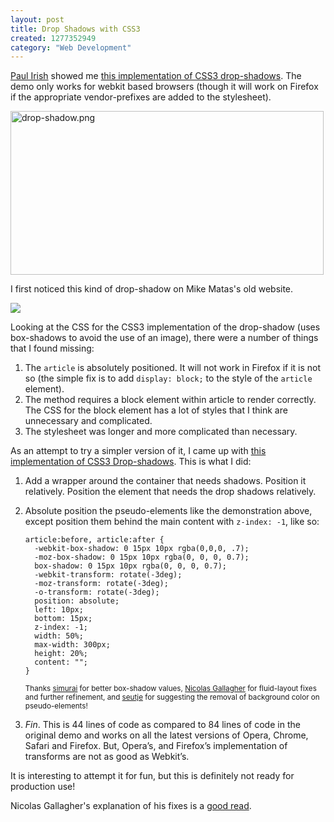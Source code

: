 ```yaml
--- 
layout: post
title: Drop Shadows with CSS3
created: 1277352949
category: "Web Development"
---
```

<p><a href="http://paulirish.com">Paul Irish</a> showed me <a href="http://dev.ajcates.com/tests/wrap-shadow/test.php">this implementation of CSS3 drop-shadows</a>. The demo only works for webkit based browsers (though it will work on Firefox if the appropriate vendor-prefixes are added to the stylesheet). </p>

<p><a href="http://nimbupani.com/demo/css3-drop-shadows.html"><img src="http://nimbupani.com/files/drop-shadow_1.png" alt="drop-shadow.png" border="0" width="501" height="262" ></a></p>

<p>I first noticed this kind of drop-shadow on Mike Matas's old website.</p>
<p><img src="https://i.cloudup.com/eDC4Tadwj2-2000x2000.png"></p>

<p>Looking at the CSS for the CSS3 implementation of the drop-shadow (uses box-shadows to avoid the use of an image), there were a number of things that I found missing: </p>

<ol>
	<li>The <code>article</code> is absolutely positioned. It will not work in Firefox if it is not so (the simple fix is to add <code>display: block;</code> to the style of the <code>article</code> element). </li> 
	<li>The method requires a block element within article to render correctly. The CSS for the block element has a lot of styles that I think are unnecessary and complicated.</li> 
	<li>The stylesheet was longer and more complicated than necessary.</li>
</ol>
<p>As an attempt to try a simpler version of it, I came up with <a href="http://nimbupani.com/demo/css3-drop-shadows.html">this implementation of CSS3 Drop-shadows</a>. This is what I did: </p>
<ol>
	<li><span class="strike">Add a wrapper around the container that needs shadows. Position it relatively</span>. Position the element that needs the drop shadows relatively.</li>   
	<li><p>Absolute position the pseudo-elements like the demonstration above, except position them behind the main content with <code>z-index: -1</code>, like so:</p>
		<pre><code>article:before, article:after {
  -webkit-box-shadow: 0 15px 10px rgba(0,0,0, .7);
  -moz-box-shadow: 0 15px 10px rgba(0, 0, 0, 0.7);
  box-shadow: 0 15px 10px rgba(0, 0, 0, 0.7);
  -webkit-transform: rotate(-3deg);
  -moz-transform: rotate(-3deg);
  -o-transform: rotate(-3deg);
  position: absolute;
  left: 10px;
  bottom: 15px;
  z-index: -1;
  width: 50%;
  max-width: 300px;
  height: 20%;
  content: "";
}
</code></pre> <p><small>Thanks <a href="http://simurai.com/">simurai</a> for better box-shadow values, <a href="http://nicolasgallagher.com/">Nicolas Gallagher</a> for fluid-layout fixes and further refinement, and <a href="http://twitter.com/seutje">seutje</a> for suggesting the removal of background color on pseudo-elements!</small> </p></li>
	<li><em>Fin</em>. This is 44 lines of code as compared to 84 lines of code in the original demo and works on all the latest versions of Opera, Chrome, Safari and Firefox. But, Opera&rsquo;s, and Firefox&rsquo;s implementation of transforms are not as good as Webkit&rsquo;s. </li>
</ol>
<p>It is interesting to attempt it for fun, but this is definitely not ready for production use!</p>
<p>Nicolas Gallagher's explanation of his fixes is a <a href="http://nicolasgallagher.com/css-drop-shadows-without-images/">good read</a>.</p>

  
